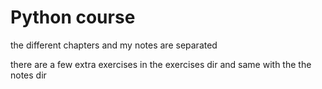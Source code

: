 # Python course

the different chapters and my notes are separated

there are a few extra exercises in the exercises dir
and same with the the notes dir